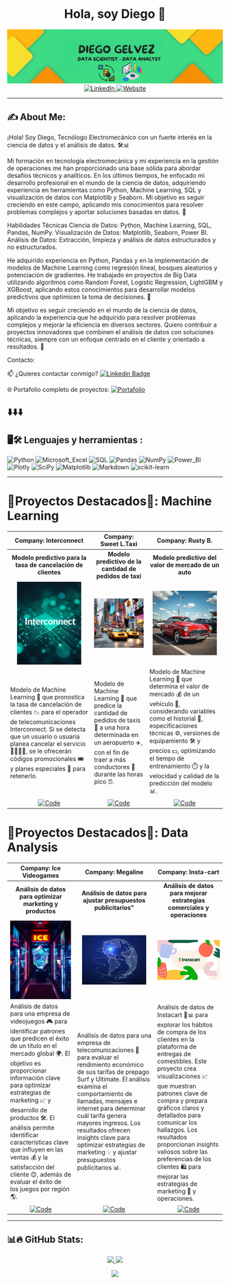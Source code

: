 <div align="center">
  <h1 align="center">Hola, soy <a>Diego</a> 👋</h1>
  <img src="https://github.com/digel1010/files/blob/main/Banner%20Diego.png" alt="Banner Diego">
  
  <!-- Contenedor para los badges -->
  <div align="center">
    <a href="https://www.linkedin.com/in/dgelvez10">
      <img src="https://custom-icon-badges.demolab.com/badge/LinkedIn-0A66C2?logo=linkedin-white&logoColor=fff" alt="LinkedIn"/>
    </a>
    <a href="https://digel1010.github.io/">
      <img src="https://img.shields.io/website-up-down-green-red/http/shields.io.svg" alt="Website"/>
    </a>
  </div>

</div>

---
## ✍️ About Me:

¡Hola! Soy Diego, Tecnólogo Electromecánico con un fuerte interés en la ciencia de datos y el análisis de datos. 🛠️📊

Mi formación en tecnología electromecánica y mi experiencia en la gestión de operaciones me han proporcionado una base sólida para abordar desafíos técnicos y analíticos. En los últimos tiempos, he enfocado mi desarrollo profesional en el mundo de la ciencia de datos, adquiriendo experiencia en herramientas como Python, Machine Learning, SQL y visualización de datos con Matplotlib y Seaborn. Mi objetivo es seguir creciendo en este campo, aplicando mis conocimientos para resolver problemas complejos y aportar soluciones basadas en datos. 🌟

Habilidades Técnicas
Ciencia de Datos: Python, Machine Learning, SQL, Pandas, NumPy.
Visualización de Datos: Matplotlib, Seaborn, Power BI.
Análisis de Datos: Extracción, limpieza y análisis de datos estructurados y no estructurados.

He adquirido experiencia en Python, Pandas y en la implementación de modelos de Machine Learning como regresión lineal, bosques aleatorios y potenciación de gradientes. He trabajado en proyectos de Big Data utilizando algoritmos como Random Forest, Logistic Regression, LightGBM y XGBoost, aplicando estos conocimientos para desarrollar modelos predictivos que optimicen la toma de decisiones. 🚀

Mi objetivo es seguir creciendo en el mundo de la ciencia de datos, aplicando la experiencia que he adquirido para resolver problemas complejos y mejorar la eficiencia en diversos sectores. Quiero contribuir a proyectos innovadores que combinen el análisis de datos con soluciones técnicas, siempre con un enfoque centrado en el cliente y orientado a resultados. 🚀

Contacto:

📫 ¿Quieres contactar conmigo? [![Linkedin Badge](https://custom-icon-badges.demolab.com/badge/Diego_Gelvez-0A66C2?logo=linkedin-white&logoColor=fff)](https://www.linkedin.com/in/dgelvez10) 

🌐 Portafolio completo de proyectos: [![Portafolio](https://img.shields.io/badge/Portfolio-000?logo=ghost&logoColor=yellow)](https://digel1010.github.io/)

⬇️⬇️⬇️
---

## 🖥️🛠️ Lenguajes y herramientas :

![Python](https://img.shields.io/badge/Python-3776AB?style=for-the-badge&logo=python&logoColor=white)
![Microsoft_Excel](https://img.shields.io/badge/Microsoft_Excel-217346?style=for-the-badge&logo=microsoft-excel&logoColor=white)
![SQL](https://img.shields.io/badge/MySQL-6DB33F?style=for-the-badge&logo=mysql&logoColor=white)
![Pandas](https://img.shields.io/badge/pandas-%23150458.svg?style=for-the-badge&logo=pandas&logoColor=white)
![NumPy](https://img.shields.io/badge/numpy-%23013243.svg?style=for-the-badge&logo=numpy&logoColor=white)
![Power_BI](https://img.shields.io/badge/Power_BI-FFBE00?style=for-the-badge&logo=Power-BI&logoColor=white)
![Plotly](https://img.shields.io/badge/Plotly-%233F4F75.svg?style=for-the-badge&logo=plotly&logoColor=white)
![SciPy](https://img.shields.io/badge/SciPy-%230C55A5.svg?style=for-the-badge&logo=scipy&logoColor=%white)
![Matplotlib](https://img.shields.io/badge/Matplotlib-%233F4F75.svg?style=for-the-badge&logo=plotly&logoColor=white)
![Markdown](https://img.shields.io/badge/markdown-%23000000.svg?style=for-the-badge&logo=markdown&logoColor=white)
![scikit-learn](https://img.shields.io/badge/scikit--learn-%23F7931E.svg?style=for-the-badge&logo=scikit-learn&logoColor=white)

---
# 🌟Proyectos Destacados🌟: Machine Learning

| **Company: Interconnect** | **Company: Sweet L.Taxi** | **Company: Rusty B.** |  
|--------------|--------------|--------------|  
| <div align="center">**Modelo predictivo para la tasa de cancelación de clientes**</div> | <div align="center">**Modelo predictivo de la cantidad de pedidos de taxi**</div> | <div align="center">**Modelo predictivo del valor de mercado de un auto**</div> |  
| <div align="center"><img src="https://github.com/digel1010/files/blob/main/Interconnect.jpg" width="150" /></div> | <div align="center"><img src="https://github.com/digel1010/files/blob/main/swift%20lift.jpg" width="150" /></div> | <div align="center"><img src="https://github.com/digel1010/files/blob/main/rusty%20bargain.jpg" width="150" /></div> |  
| Modelo de Machine Learning 🤖 que pronostica la tasa de cancelación de clientes 📉 para el operador de telecomunicaciones Interconnect. Si se detecta que un usuario o usuaria planea cancelar el servicio 🏃‍♂️🏃‍♀️, se le ofrecerán códigos promocionales 🎟️ y planes especiales 🌟 para retenerlo. | Modelo de Machine Learning 🤖 que predice la cantidad de pedidos de taxis 🚖 a una hora determinada en un aeropuerto ✈️, con el fin de traer a más conductores 🚗 durante las horas pico ⏰. | Modelo de Machine Learning 🤖 que determina el valor de mercado 💰 de un vehículo 🚗, considerando variables como el historial 📝, especificaciones técnicas ⚙️, versiones de equipamiento 🛠️ y precios 💵, optimizando el tiempo de entrenamiento ⏱️ y la velocidad y calidad de la predicción del modelo 📊. |  
| <div align="center"><a href="https://github.com/digel1010/Interconnect/blob/main/interconnect%20project.ipynb"><img src="https://img.shields.io/badge/-CODE-blue" width="50" alt="Code" /></a></div> | <div align="center"><a href="https://github.com/digel1010/prediccion-de-pedidos-de-taxis/blob/main/sweet.ipynb"><img src="https://img.shields.io/badge/-CODE-blue" width="50" alt="Code" /></a></div> | <div align="center"><a href="https://github.com/digel1010/prediccion-precio-de-autos-usados/blob/main/rusty.ipynb"><img src="https://img.shields.io/badge/-CODE-blue" width="50" alt="Code" /></a></div> |  




# 🌟Proyectos Destacados🌟: Data Analysis

| **Company: Ice Videogames** | **Company: Megaline** | **Company: Insta-cart** |  
|--------------|--------------|--------------|  
| <div align="center">**Análisis de datos para optimizar marketing y productos**</div> |  <div align="center">**Análisis de datos para ajustar presupuestos publicitarios"**</div> |  <div align="center">**Análisis de datos para mejorar estrategias comerciales y operaciones**</div>  |  
| <div align="center"><img src="https://github.com/digel1010/files/blob/main/Ice.jpg" width="150" /></div> | <div align="center"><img src="https://github.com/digel1010/files/blob/main/megaline.jpg" width="150" /></div> | <div align="center"><img src="https://github.com/digel1010/files/blob/main/instacart.jpg" width="150" /></div> |  
| Análisis de datos para una empresa de videojuegos 🎮 para identificar patrones que predicen el éxito de un título en el mercado global 🌍. El objetivo es proporcionar información clave para optimizar estrategias de marketing 📈 y desarrollo de productos 🛠️. El análisis permite identificar características clave que influyen en las ventas 💰 y la satisfacción del cliente 😊, además de evaluar el éxito de los juegos por región 🌎. | Análisis de datos para una empresa de telecomunicaciones 📱 para evaluar el rendimiento económico de sus tarifas de prepago Surf y Ultimate. El análisis examina el comportamiento de llamadas, mensajes e internet para determinar cuál tarifa genera mayores ingresos. Los resultados ofrecen insights clave para optimizar estrategias de marketing 💡 y ajustar presupuestos publicitarios 📊. | Análisis de datos de Instacart 🛒📊 para explorar los hábitos de compra de los clientes en la plataforma de entregas de comestibles. Este proyecto crea visualizaciones 📈 que muestran patrones clave de compra y prepara gráficos claros y detallados para comunicar los hallazgos. Los resultados proporcionan insights valiosos sobre las preferencias de los clientes 🛍️ para mejorar las estrategias de marketing 📣 y operaciones. |  
| <div align="center"><a href="https://github.com/digel1010/digel1010.github.io/blob/main/projects/7%20da%20ice.ipynb"><img src="https://img.shields.io/badge/-CODE-blue" width="50" alt="Code" /></a></div> | <div align="center"><a href="https://github.com/digel1010/digel1010.github.io/blob/main/projects/5%20da%20mega.ipynb"><img src="https://img.shields.io/badge/-CODE-blue" width="50" alt="Code" /></a></div> | <div align="center"><a href="https://github.com/digel1010/digel1010.github.io/blob/main/projects/4%20da%20insta.ipynb"><img src="https://img.shields.io/badge/-CODE-blue" width="50" alt="Code" /></a></div> |  

---
## 📊🔥 GitHub Stats:

<p align="center">
<a href="#">
  <img height="160em" src="https://github-readme-stats.vercel.app/api/top-langs/?username=digel1010&theme=algolia&hide_progress=true"/>
 
  <img height="160em" src="https://github-readme-stats-eight-theta.vercel.app/api?username=digel1010&show_icons=true&theme=algolia&include_all_commits=true&count_private=true"/>
</a>
</p>

<p align="center">
<a href="#">
  <img height="180em" src="https://github-readme-streak-stats.herokuapp.com/?user=digel1010&theme=algolia&hide_border=false"/>
</a>
</p>

